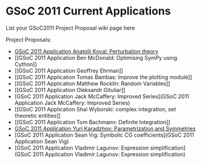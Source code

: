 # GSoC 2011 Current Applications

List your GSoC2011 Project Proposal wiki page here

Project Proposals:

* [GSoC 2011 Application Anatolii Koval: Perturbation theory](GSoC-2011-Application-Anatolii-Koval)
* [[GSoC 2011 Application Ben McDonald: Optimising SymPy using Cython]]
* [[GSoC 2011 Application Geoffrey Ehrman]]
* [[GSoC 2011 Application Tomas Bambas: Improve the plotting module]]
* [[GSoC 2011 Application Matthew Rocklin: Random Variables]]
* [[GSoC 2011 Application Oleksandr Gituliar]]
* [GSoC 2011 Application Jack McCaffery: Improved Series](GSoC 2011 Application Jack McCaffery: Improved Series)
* [[GSoC 2011 Application Shai Wyborski: complex integration, set theoretic entities]]
* [[GSoC 2011 Application Tom Bachmann: Definite Integration]]
* [GSoC 2011 Application Yuri Karadzhov: Parametrization and Symmetries](GSoC-2011-Application-Yuri-Karadzhov)
* [GSoC 2011 Application Sean Vig: Symbolic CG coefficients](GSoC 2011 Application Sean Vig)
* [GSoC 2011 Application Vladimir Lagunov: Expression simplification](GSoC 2011 Application Vladimir Lagunov: Expression simplification)